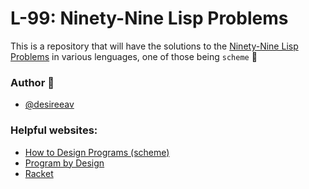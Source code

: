 # L-99: Ninety-Nine Lisp Problems 
This is a repository that will have the solutions to the [Ninety-Nine Lisp Problems](https://www.ic.unicamp.br/~meidanis/courses/mc336/problemas-lisp/L-99_Ninety-Nine_Lisp_Problems.html)  in various lenguages, one of those being `scheme` 👾

### Author 🍬

- [@desireeav](https://github.com/DesireeAv) 

### Helpful websites:
- [How to Design Programs (scheme)](https://htdp.org/2003-09-26/Book/curriculum-Z-H-1.html)
- [Program by Design](https://programbydesign.org/)
- [Racket](https://racket-lang.org/)
